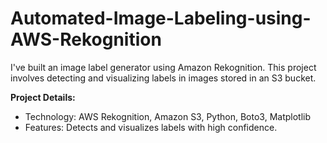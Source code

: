# Automated-Image-Labeling-using-AWS-Rekognition
I've built an image label generator using Amazon Rekognition. This project involves detecting and visualizing labels in images stored in an S3 bucket.

**Project Details:**
- Technology: AWS Rekognition, Amazon S3, Python, Boto3, Matplotlib
- Features: Detects and visualizes labels with high confidence.
